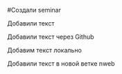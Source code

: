 ﻿#Создали seminar

Добавили текст

Добавили текст через Github

Добавим текст локально 

Добавили текст в новой ветке nweb
